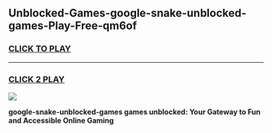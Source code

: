 
## Unblocked-Games-google-snake-unblocked-games-Play-Free-qm6of
<h3>
<a href="https://premium76.site?title=google-snake-unblocked-games&ref=10A">CLICK TO PLAY</a></h3>
<hr>

<h3>
<a href="https://premium76.site?title=google-snake-unblocked-games&ref=10A">CLICK 2 PLAY</a>
  
</h3>

<a href="https://premium76.site?title=google-snake-unblocked-games&ref=10A"><img src="https://clearcache.store/games.png"></a>


**google-snake-unblocked-games games unblocked: Your Gateway to Fun and Accessible Online Gaming**
